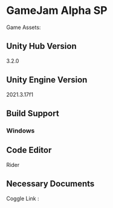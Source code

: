 # GameJam Alpha SP

Game Assets:


## Unity Hub Version
3.2.0

## Unity Engine Version
2021.3.17f1

## Build Support
### Windows


## Code Editor
Rider

## Necessary Documents
Coggle Link : 

